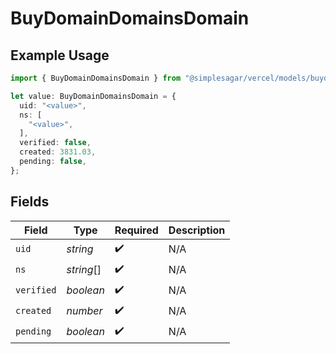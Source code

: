 # BuyDomainDomainsDomain

## Example Usage

```typescript
import { BuyDomainDomainsDomain } from "@simplesagar/vercel/models/buydomainop.js";

let value: BuyDomainDomainsDomain = {
  uid: "<value>",
  ns: [
    "<value>",
  ],
  verified: false,
  created: 3831.03,
  pending: false,
};
```

## Fields

| Field              | Type               | Required           | Description        |
| ------------------ | ------------------ | ------------------ | ------------------ |
| `uid`              | *string*           | :heavy_check_mark: | N/A                |
| `ns`               | *string*[]         | :heavy_check_mark: | N/A                |
| `verified`         | *boolean*          | :heavy_check_mark: | N/A                |
| `created`          | *number*           | :heavy_check_mark: | N/A                |
| `pending`          | *boolean*          | :heavy_check_mark: | N/A                |